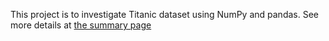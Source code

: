 This project is to investigate Titanic dataset using NumPy and pandas. 
See more details at [the summary page](https://github.com/SamDuan/udacity-data-analyst/blob/master/p2/) 
